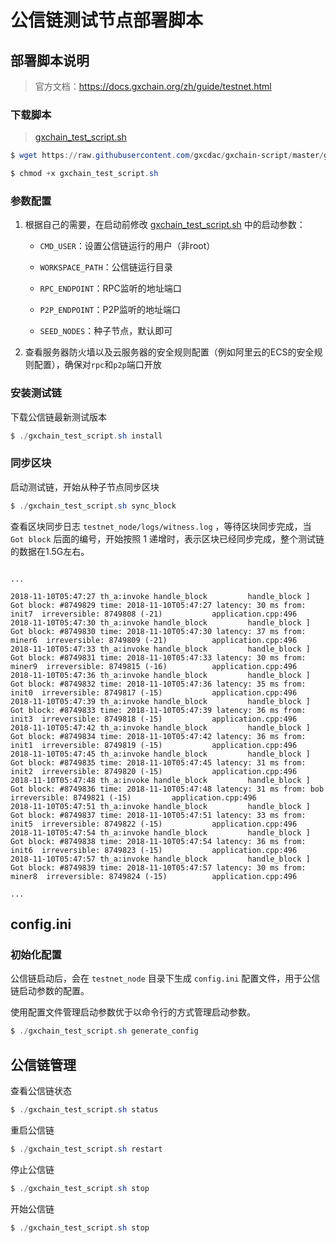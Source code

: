 # 公信链测试节点部署脚本

## 部署脚本说明

> 官方文档：https://docs.gxchain.org/zh/guide/testnet.html

### 下载脚本

> [gxchain_test_script.sh](https://github.com/gxcdac/gxchain-script/tree/master/gxchain-test-script/gxchain_test_script.sh)

```powershell
$ wget https://raw.githubusercontent.com/gxcdac/gxchain-script/master/gxchain-test-script/gxchain_test_script.sh

$ chmod +x gxchain_test_script.sh
```

### 参数配置

1. 根据自己的需要，在启动前修改 [gxchain_test_script.sh](https://github.com/gxcdac/gxchain-script/tree/master/gxchain-test-script/gxchain_test_script.sh) 中的启动参数：

   - `CMD_USER`：设置公信链运行的用户（非root）

   - `WORKSPACE_PATH`：公信链运行目录
   - `RPC_ENDPOINT`：RPC监听的地址端口
   - `P2P_ENDPOINT`：P2P监听的地址端口
   - `SEED_NODES`：种子节点，默认即可

2. 查看服务器防火墙以及云服务器的安全规则配置（例如阿里云的ECS的安全规则配置），确保对`rpc`和`p2p`端口开放

### 安装测试链

下载公信链最新测试版本

```powershell
$ ./gxchain_test_script.sh install
```

### 同步区块

启动测试链，开始从种子节点同步区块

```powershell
$ ./gxchain_test_script.sh sync_block
```

查看区块同步日志 `testnet_node/logs/witness.log` ，等待区块同步完成，当 `Got block` 后面的编号，开始按照 1 递增时，表示区块已经同步完成，整个测试链的数据在1.5G左右。

```

...

2018-11-10T05:47:27 th_a:invoke handle_block         handle_block ] Got block: #8749829 time: 2018-11-10T05:47:27 latency: 30 ms from: init7  irreversible: 8749808 (-21)			application.cpp:496
2018-11-10T05:47:30 th_a:invoke handle_block         handle_block ] Got block: #8749830 time: 2018-11-10T05:47:30 latency: 37 ms from: miner6  irreversible: 8749809 (-21)			application.cpp:496
2018-11-10T05:47:33 th_a:invoke handle_block         handle_block ] Got block: #8749831 time: 2018-11-10T05:47:33 latency: 30 ms from: miner9  irreversible: 8749815 (-16)			application.cpp:496
2018-11-10T05:47:36 th_a:invoke handle_block         handle_block ] Got block: #8749832 time: 2018-11-10T05:47:36 latency: 35 ms from: init0  irreversible: 8749817 (-15)			application.cpp:496
2018-11-10T05:47:39 th_a:invoke handle_block         handle_block ] Got block: #8749833 time: 2018-11-10T05:47:39 latency: 36 ms from: init3  irreversible: 8749818 (-15)			application.cpp:496
2018-11-10T05:47:42 th_a:invoke handle_block         handle_block ] Got block: #8749834 time: 2018-11-10T05:47:42 latency: 36 ms from: init1  irreversible: 8749819 (-15)			application.cpp:496
2018-11-10T05:47:45 th_a:invoke handle_block         handle_block ] Got block: #8749835 time: 2018-11-10T05:47:45 latency: 31 ms from: init2  irreversible: 8749820 (-15)			application.cpp:496
2018-11-10T05:47:48 th_a:invoke handle_block         handle_block ] Got block: #8749836 time: 2018-11-10T05:47:48 latency: 31 ms from: bob  irreversible: 8749821 (-15)			application.cpp:496
2018-11-10T05:47:51 th_a:invoke handle_block         handle_block ] Got block: #8749837 time: 2018-11-10T05:47:51 latency: 33 ms from: init5  irreversible: 8749822 (-15)			application.cpp:496
2018-11-10T05:47:54 th_a:invoke handle_block         handle_block ] Got block: #8749838 time: 2018-11-10T05:47:54 latency: 36 ms from: init6  irreversible: 8749823 (-15)			application.cpp:496
2018-11-10T05:47:57 th_a:invoke handle_block         handle_block ] Got block: #8749839 time: 2018-11-10T05:47:57 latency: 30 ms from: miner8  irreversible: 8749824 (-15)			application.cpp:496

...

```



## config.ini

### 初始化配置

公信链启动后，会在 `testnet_node` 目录下生成 `config.ini` 配置文件，用于公信链启动参数的配置。

使用配置文件管理启动参数优于以命令行的方式管理启动参数。

```powershell
$ ./gxchain_test_script.sh generate_config
```



## 公信链管理

查看公信链状态

```powershell
$ ./gxchain_test_script.sh status
```

重启公信链

```powershell
$ ./gxchain_test_script.sh restart
```

停止公信链

```powershell
$ ./gxchain_test_script.sh stop
```

开始公信链

```powershell
$ ./gxchain_test_script.sh stop
```

